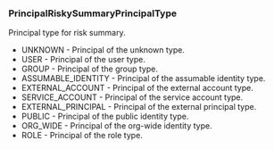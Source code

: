 ### PrincipalRiskySummaryPrincipalType
Principal type for risk summary.

- UNKNOWN - Principal of the unknown type.
- USER - Principal of the user type.
- GROUP - Principal of the group type.
- ASSUMABLE_IDENTITY - Principal of the assumable identity type.
- EXTERNAL_ACCOUNT - Principal of the external account type.
- SERVICE_ACCOUNT - Principal of the service account type.
- EXTERNAL_PRINCIPAL - Principal of the external principal type.
- PUBLIC - Principal of the public identity type.
- ORG_WIDE - Principal of the org-wide identity type.
- ROLE - Principal of the role type.
